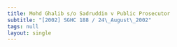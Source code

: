 ```yaml
---
title: Mohd Ghalib s/o Sadruddin v Public Prosecutor
subtitle: "[2002] SGHC 188 / 24\_August\_2002"
tags: null
layout: single
---
```


